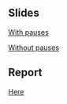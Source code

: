 ## Slides

[With pauses](Slides/QML%20with%20pauses.pdf)

[Without pauses](Slides/QML%20without%20pauses.pdf)

## Report
[Here](Report/main.pdf)